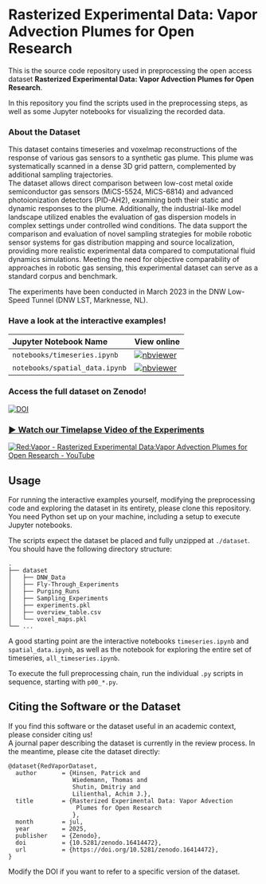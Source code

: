 # Rasterized Experimental Data: Vapor Advection Plumes for Open Research

This is the source code repository used in preprocessing the open access dataset
**Rasterized Experimental Data: Vapor Advection Plumes for Open Research**.  

In this repository you find the scripts used in the preprocessing steps, as well as some Jupyter notebooks for visualizing the recorded data.

### About the Dataset
This dataset contains timeseries and voxelmap reconstructions of the response of various gas sensors to a synthetic gas plume.
This plume was systematically scanned in a dense 3D grid pattern, complemented by additional sampling trajectories.  
The dataset allows direct comparison between low-cost metal oxide semiconductor gas sensors (MiCS-5524, MiCS-6814) and advanced photoionization detectors (PID-AH2), examining both their static and dynamic responses to the plume. 
Additionally, the industrial-like model landscape utilized enables the evaluation of gas dispersion models in complex settings under controlled wind conditions.
The data support the comparison and evaluation of novel sampling strategies for mobile robotic sensor systems for gas distribution mapping and source localization, providing more realistic experimental data compared to computational fluid dynamics simulations.
Meeting the need for objective comparability of approaches in robotic gas sensing, this experimental dataset can serve as a standard corpus and benchmark.

The experiments have been conducted in March 2023 in the DNW Low-Speed Tunnel (DNW LST, Marknesse, NL).


### Have a look at the interactive examples!  

| Jupyter Notebook Name          | View online                                                                                                                                                                                   |
|:-------------------------------|:----------------------------------------------------------------------------------------------------------------------------------------------------------------------------------------------|
| `notebooks/timeseries.ipynb`   | [![nbviewer](https://raw.githubusercontent.com/jupyter/design/master/logos/Badges/nbviewer_badge.svg)](https://nbviewer.org/github/DLR-KN/red-vapor/blob/master/notebooks/timeseries.ipynb)   |
| `notebooks/spatial_data.ipynb` | [![nbviewer](https://raw.githubusercontent.com/jupyter/design/master/logos/Badges/nbviewer_badge.svg)](https://nbviewer.org/github/DLR-KN/red-vapor/blob/master/notebooks/spatial_data.ipynb) |



### Access the full dataset on Zenodo!   
[![DOI](https://zenodo.org/badge/DOI/10.5281/zenodo.16414472.svg)](https://doi.org/10.5281/zenodo.16414472)


### [▶ Watch our Timelapse Video of the Experiments](https://www.youtube.com/watch?v=L7GP5C-VqhM)
[![Red:Vapor - Rasterized Experimental Data:Vapor Advection Plumes for Open Research - YouTube](https://img.youtube.com/vi/L7GP5C-VqhM/maxresdefault.jpg)](https://www.youtube.com/watch?v=L7GP5C-VqhM)

## Usage
For running the interactive examples yourself, modifying the preprocessing code and exploring the dataset in its entirety,
please clone this repository.
You need Python set up on your machine, including a setup to execute Jupyter notebooks.

The scripts expect the dataset be placed and fully unzipped at `./dataset`. You should have the following directory structure:
```
.
├── dataset
│   ├── DNW_Data
│   ├── Fly-Through_Experiments
│   ├── Purging_Runs
│   ├── Sampling_Experiments
│   ├── experiments.pkl
│   ├── overview_table.csv
│   └── voxel_maps.pkl
└── ...
```

A good starting point are the interactive notebooks `timeseries.ipynb` and `spatial_data.ipynb`, 
as well as the notebook for exploring the entire set of timeseries, `all_timeseries.ipynb`.

To execute the full preprocessing chain, run the individual `.py` scripts in sequence, starting with `p00_*.py`. 

## Citing the Software or the Dataset
If you find this software or the dataset useful in an academic context, please consider citing us!  
A journal paper describing the dataset is currently in the review process. In the meantime, please cite the dataset directly:
```
@dataset{RedVaporDataset,
  author       = {Hinsen, Patrick and
                  Wiedemann, Thomas and
                  Shutin, Dmitriy and
                  Lilienthal, Achim J.},
  title        = {Rasterized Experimental Data: Vapor Advection
                   Plumes for Open Research
                  },
  month        = jul,
  year         = 2025,
  publisher    = {Zenodo},
  doi          = {10.5281/zenodo.16414472},
  url          = {https://doi.org/10.5281/zenodo.16414472},
}
```
Modify the DOI if you want to refer to a specific version of the dataset.
